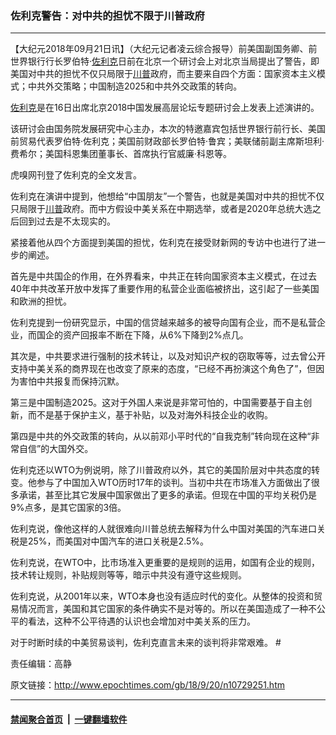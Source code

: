 ### 佐利克警告：对中共的担忧不限于川普政府
------------------------

<p>【大纪元2018年09月21日讯】（大纪元记者凌云综合报导）前美国副国务卿、前世界银行行长罗伯特·<a href="http://www.epochtimes.com/gb/tag/%E4%BD%90%E5%88%A9%E5%85%8B.html">佐利克</a>日前在北京一个研讨会上对北京当局提出了警告，即美国对中共的担忧不仅只局限于<a href="http://www.epochtimes.com/gb/tag/%E5%B7%9D%E6%99%AE.html">川普</a>政府，而主要来自四个方面：国家资本主义模式；中共外交策略；中国制造2025和中共外交政策的转向。</p>
<p><a href="http://www.epochtimes.com/gb/tag/%E4%BD%90%E5%88%A9%E5%85%8B.html">佐利克</a>是在16日出席北京2018中国发展高层论坛专题研讨会上发表上述演讲的。</p>
<p>该研讨会由国务院发展研究中心主办，本次的特邀嘉宾包括世界银行前行长、美国前贸易代表罗伯特·佐利克；美国前财政部长罗伯特·鲁宾；美联储前副主席斯坦利·费希尔；美国科恩集团董事长、首席执行官威廉·科恩等。</p>
<p>虎嗅网刊登了佐利克的全文发言。</p>
<p>佐利克在演讲中提到，他想给“中国朋友”一个警告，也就是美国对中共的担忧不仅只局限于<a href="http://www.epochtimes.com/gb/tag/%E5%B7%9D%E6%99%AE.html">川普</a>政府。而中方假设中美关系在中期选举，或者是2020年总统大选之后回到过去是不太现实的。</p>
<p>紧接着他从四个方面提到美国的担忧，佐利克在接受财新网的专访中也进行了进一步的阐述。</p>
<p>首先是中共国企的作用，在外界看来，中共正在转向国家资本主义模式，在过去40年中共改革开放中发挥了重要作用的私营企业面临被挤出，这引起了一些美国和欧洲的担忧。</p>
<p>佐利克提到一份研究显示，中国的信贷越来越多的被导向国有企业，而不是私营企业，而国企的资产回报率不断在下降，从6%下降到2%点几。</p>
<p>其次是，中共要求进行强制的技术转让，以及对知识产权的窃取等等，过去曾公开支持中美关系的商界现在也改变了原来的态度，“已经不再扮演这个角色了”，但因为害怕中共报复而保持沉默。</p>
<p>第三是中国制造2025。这对于外国人来说是非常可怕的，中国需要基于自主创新，而不是基于保护主义，基于补贴，以及对海外科技企业的收购。</p>
<p>第四是中共的外交政策的转向，从以前邓小平时代的“自我克制”转向现在这种“非常自信”的大国外交。</p>
<p>佐利克还以WTO为例说明，除了川普政府以外，其它的美国阶层对中共态度的转变。他参与了中国加入WTO历时17年的谈判。当初中共在市场准入方面做出了很多承诺，甚至比其它发展中国家做出了更多的承诺。但现在中国的平均关税仍是9%点多，是其它国家的3倍。</p>
<p>佐利克说，像他这样的人就很难向川普总统去解释为什么中国对美国的汽车进口关税是25%，而美国对中国汽车的进口关税是2.5%。</p>
<p>佐利克说，在WTO中，比市场准入更重要的是规则的运用，如国有企业的规则，技术转让规则，补贴规则等等，暗示中共没有遵守这些规则。<span class="Apple-converted-space"> </span></p>
<p>佐利克说，从2001年以来，WTO本身也没有适应时代的变化。从整体的投资和贸易情况而言，美国和其它国家的条件确实不是对等的。所以在美国造成了一种不公平的看法，这种不公平待遇的认识也会增加对中美关系的压力。</p>
<p>对于时断时续的中美贸易谈判，佐利克直言未来的谈判将非常艰难。<span class="Apple-converted-space"> #</span></p>
<p>责任编辑：高静</p>

原文链接：http://www.epochtimes.com/gb/18/9/20/n10729251.htm


------------------------
#### [禁闻聚合首页](https://github.com/gfw-breaker/banned-news/blob/master/README.md) &nbsp;|&nbsp;  [一键翻墙软件](https://github.com/gfw-breaker/nogfw/blob/master/README.md)